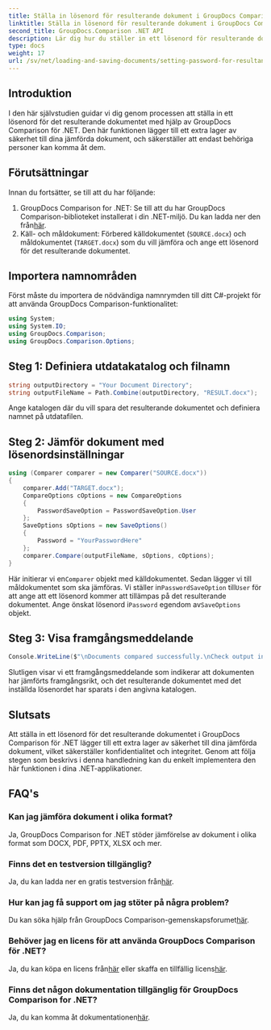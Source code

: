 ```yaml
---
title: Ställa in lösenord för resulterande dokument i GroupDocs Comparison för .NET
linktitle: Ställa in lösenord för resulterande dokument i GroupDocs Comparison för .NET
second_title: GroupDocs.Comparison .NET API
description: Lär dig hur du ställer in ett lösenord för resulterande dokument i GroupDocs Comparison for .NET. Förbättra säkerheten och skydda dina jämförda filer.
type: docs
weight: 17
url: /sv/net/loading-and-saving-documents/setting-password-for-resultant-document/
---
```

## Introduktion
I den här självstudien guidar vi dig genom processen att ställa in ett lösenord för det resulterande dokumentet med hjälp av GroupDocs Comparison för .NET. Den här funktionen lägger till ett extra lager av säkerhet till dina jämförda dokument, och säkerställer att endast behöriga personer kan komma åt dem.
## Förutsättningar
Innan du fortsätter, se till att du har följande:
1.  GroupDocs Comparison for .NET: Se till att du har GroupDocs Comparison-biblioteket installerat i din .NET-miljö. Du kan ladda ner den från[här](https://releases.groupdocs.com/comparison/net/).
2. Käll- och måldokument: Förbered källdokumentet (`SOURCE.docx`) och måldokumentet (`TARGET.docx`) som du vill jämföra och ange ett lösenord för det resulterande dokumentet.

## Importera namnområden
Först måste du importera de nödvändiga namnrymden till ditt C#-projekt för att använda GroupDocs Comparison-funktionalitet:
```csharp
using System;
using System.IO;
using GroupDocs.Comparison;
using GroupDocs.Comparison.Options;
```
## Steg 1: Definiera utdatakatalog och filnamn
```csharp
string outputDirectory = "Your Document Directory";
string outputFileName = Path.Combine(outputDirectory, "RESULT.docx");
```
Ange katalogen där du vill spara det resulterande dokumentet och definiera namnet på utdatafilen.
## Steg 2: Jämför dokument med lösenordsinställningar
```csharp
using (Comparer comparer = new Comparer("SOURCE.docx"))
{
    comparer.Add("TARGET.docx");
    CompareOptions cOptions = new CompareOptions
    {
        PasswordSaveOption = PasswordSaveOption.User
    };
    SaveOptions sOptions = new SaveOptions()
    {
        Password = "YourPasswordHere"
    };
    comparer.Compare(outputFileName, sOptions, cOptions);
}
```
 Här initierar vi en`Comparer` objekt med källdokumentet. Sedan lägger vi till måldokumentet som ska jämföras. Vi ställer in`PasswordSaveOption` till`User` för att ange att ett lösenord kommer att tillämpas på det resulterande dokumentet. Ange önskat lösenord i`Password` egendom av`SaveOptions` objekt.
## Steg 3: Visa framgångsmeddelande
```csharp
Console.WriteLine($"\nDocuments compared successfully.\nCheck output in {outputDirectory}.");
```
Slutligen visar vi ett framgångsmeddelande som indikerar att dokumenten har jämförts framgångsrikt, och det resulterande dokumentet med det inställda lösenordet har sparats i den angivna katalogen.

## Slutsats
Att ställa in ett lösenord för det resulterande dokumentet i GroupDocs Comparison för .NET lägger till ett extra lager av säkerhet till dina jämförda dokument, vilket säkerställer konfidentialitet och integritet. Genom att följa stegen som beskrivs i denna handledning kan du enkelt implementera den här funktionen i dina .NET-applikationer.
## FAQ's
### Kan jag jämföra dokument i olika format?
Ja, GroupDocs Comparison for .NET stöder jämförelse av dokument i olika format som DOCX, PDF, PPTX, XLSX och mer.
### Finns det en testversion tillgänglig?
 Ja, du kan ladda ner en gratis testversion från[här](https://releases.groupdocs.com/).
### Hur kan jag få support om jag stöter på några problem?
 Du kan söka hjälp från GroupDocs Comparison-gemenskapsforumet[här](https://forum.groupdocs.com/c/comparison/12).
### Behöver jag en licens för att använda GroupDocs Comparison för .NET?
 Ja, du kan köpa en licens från[här](https://purchase.groupdocs.com/buy) eller skaffa en tillfällig licens[här](https://purchase.groupdocs.com/temporary-license/).
### Finns det någon dokumentation tillgänglig för GroupDocs Comparison for .NET?
 Ja, du kan komma åt dokumentationen[här](https://reference.groupdocs.com/comparison/net/).